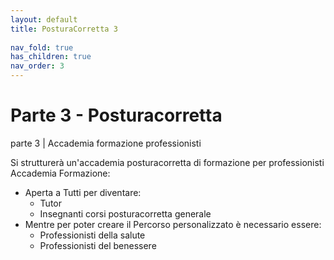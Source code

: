 ```yaml
---
layout: default
title: PosturaCorretta 3
 
nav_fold: true
has_children: true
nav_order: 3
---
```





# Parte 3  - Posturacorretta 

parte 3 |  Accademia formazione professionisti 

Si strutturerà un'accademia posturacorretta di formazione per professionisti
 Accademia Formazione:
  - Aperta a Tutti per diventare:
    - Tutor
    - Insegnanti corsi posturacorretta generale
  - Mentre per poter creare il Percorso personalizzato è necessario essere:  
    - Professionisti della salute 
    - Professionisti del benessere 

